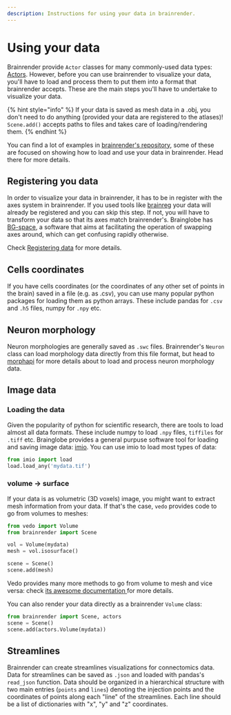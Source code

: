 ```yaml
---
description: Instructions for using your data in brainrender.
---
```


# Using your data

Brainrender provide `Actor` classes for many commonly-used data types: [Actors](../actors.md). However, before you can use brainrender to visualize your data, you'll have to load and process them to put them into a format that brainrender accepts. These are the main steps you'll have to undertake to visualize your data.

{% hint style="info" %}
If your data is saved as mesh data in a .obj, you don't need to do anything  \(provided your data are registered to the atlases\)!   
`Scene.add()` accepts paths to files and takes care of loading/rendering them.
{% endhint %}

You can find a lot of examples in [brainrender's repository](https://github.com/brainglobe/brainrender), some of these are focused on showing how to load and use your data in brainrender.  Head there for more details. 



## Registering you data

In order to visualize your data in brainrender, it has to be in register with the axes system in brainrender. If you used tools like [brainreg](https://github.com/brainglobe/brainreg) your data will already be registered and you can skip this step. If not, you will have to transform your data so that its axes match brainrender's.  Brainglobe has [BG-space](https://github.com/brainglobe/bg-space), a software that aims at facilitating the operation of swapping axes around, which can get confusing rapidly otherwise. 

Check [Registering data](registering-data.md) for more details.

## Cells coordinates

If you have cells coordinates \(or the coordinates of any other set of points in the brain\) saved in a file \(e.g. as .csv\), you can use many popular python packages for loading them as python arrays. These include pandas for `.csv` and `.h5` files, numpy for `.npy` etc.

## Neuron morphology

Neuron morphologies are generally saved as `.swc` files. Brainrender's `Neuron` class can load morphology data directly from this file format, but head to [morphapi](https://github.com/brainglobe/morphapi) for more details about to load and process neuron morphology data.

## Image data

### Loading the data

Given the popularity of python for scientific research, there are tools to load almost all data formats. These include numpy to load `.npy` files,  `tiffiles` for `.tiff` etc. Brainglobe provides a general purpuse software tool for loading and saving image data:  [imio](https://github.com/brainglobe/imio). You can use imio to load most types of data:

```python
from imio import load
load.load_any('mydata.tif')
```

### volume -&gt; surface

If your data is as volumetric \(3D voxels\) image,  you might want to extract mesh information from your data. If that's the case, `vedo` provides code to go from volumes to meshes:

```python
from vedo import Volume
from brainrender import Scene

vol = Volume(mydata)
mesh = vol.isosurface()

scene = Scene()
scene.add(mesh)
```

Vedo provides many more methods to go from volume to mesh and vice versa: check [its awesome documentation ](https://vedo.embl.es)for more details.

You can also render your data directly as a brainrender `Volume` class: 

```python
from brainrender import Scene, actors
scene = Scene()
scene.add(actors.Volume(mydata))
```

## Streamlines

Brainrender can create streamlines visualizations for connectomics data. Data for streamlines can be saved as `.json` and loaded with pandas's `read_json` function. Data should be organized in a hierarchical structure with two main entries \(`points` and `lines`\) denoting the injection points and the coordinates of points along each "line" of the streamlines.  Each line should be a list of dictionaries with "x", "y" and "z" coordinates.

